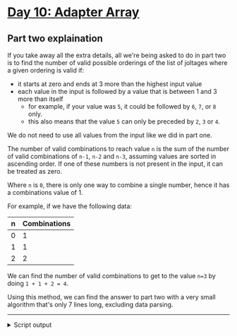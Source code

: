 # [Day 10: Adapter Array](https://adventofcode.com/2020/day/10)

## Part two explaination

If you take away all the extra details, all we're being asked to do in part two is to find the number of valid possible orderings of the list of joltages where a given ordering is valid if:

* it starts at zero and ends at 3 more than the highest input value
* each value in the input is followed by a value that is between 1 and 3 more than itself
  * for example, if your value was `5`, it could be followed by `6`, `7`, or `8` only.
  * this also means that the value `5` can only be preceded by `2`, `3` or `4`.

We do not need to use all values from the input like we did in part one.

The number of valid combinations to reach value `n` is the sum of the number of valid combinations of `n-1`, `n-2` and `n-3`, assuming values are sorted in ascending order. If one of these numbers is not present in the input, it can be treated as zero.

Where `n` is `0`, there is only one way to combine a single number, hence it has a combinations value of 1.

For example, if we have the following data:

| n | Combinations  |
|---|---------------|
| 0 | 1             |
| 1 | 1             |
| 2 | 2             |

We can find the number of valid combinations to get to the value `n=3` by doing `1 + 1 + 2 = 4`.

Using this method, we can find the answer to part two with a very small algorithm that's only 7 lines long, excluding data parsing.

---

<details><summary>Script output</summary>

```
❯ python .\python\
AoC 2020: day 10 - Adapter Array
Python 3.8.5

Test cases
1.1 pass
1.2 pass
2.1 pass
2.2 pass

Answers
Part 1: 3000
Part 2: 193434623148032

❯ go run .\go\
AoC 2020: day 10 - Adapter Array
Go go1.15.2

Test cases
1.1 pass
1.2 pass
2.1 pass
2.2 pass

Answers
Part 1: 3000
Part 2: 193434623148032
```

</details>
